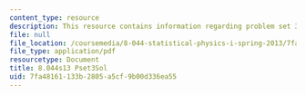 ```yaml
---
content_type: resource
description: This resource contains information regarding problem set 3 solution.
file: null
file_location: /coursemedia/8-044-statistical-physics-i-spring-2013/7fa48161133b2805a5cf9b00d336ea55_MIT8_044S13_pss3.pdf
file_type: application/pdf
resourcetype: Document
title: 8.044s13 Pset3Sol
uid: 7fa48161-133b-2805-a5cf-9b00d336ea55
---
```

